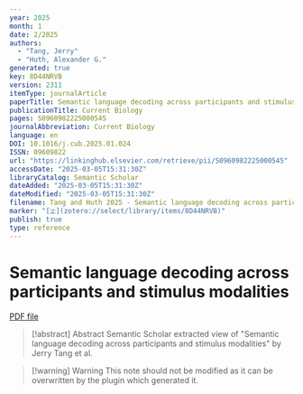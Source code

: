 ```yaml
---
year: 2025
month: 1
date: 2/2025
authors:
  - "Tang, Jerry"
  - "Huth, Alexander G."
generated: true
key: 8D44NRVB
version: 2311
itemType: journalArticle
paperTitle: Semantic language decoding across participants and stimulus modalities
publicationTitle: Current Biology
pages: S0960982225000545
journalAbbreviation: Current Biology
language: en
DOI: 10.1016/j.cub.2025.01.024
ISSN: 09609822
url: "https://linkinghub.elsevier.com/retrieve/pii/S0960982225000545"
accessDate: "2025-03-05T15:31:30Z"
libraryCatalog: Semantic Scholar
dateAdded: "2025-03-05T15:31:30Z"
dateModified: "2025-03-05T15:31:30Z"
filename: Tang and Huth 2025 - Semantic language decoding across participants and stimulus modalities.pdf
marker: "[🇿](zotero://select/library/items/8D44NRVB)"
publish: true
type: reference
---
```

# Semantic language decoding across participants and stimulus modalities

[PDF file](/Papers/PDFs/Tang%20and%20Huth%202025%20-%20Semantic%20language%20decoding%20across%20participants%20and%20stimulus%20modalities.pdf)

> [!abstract] Abstract
> Semantic Scholar extracted view of "Semantic language decoding across participants and stimulus modalities" by Jerry Tang et al.

>[!warning] Warning
> This note should not be modified as it can be overwritten by the plugin which generated it.

